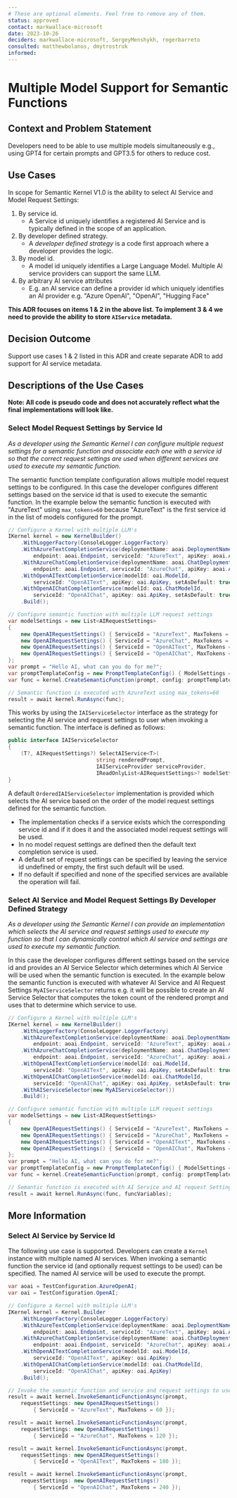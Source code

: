 ```yaml
---
# These are optional elements. Feel free to remove any of them.
status: approved
contact: markwallace-microsoft
date: 2023-10-26
deciders: markwallace-microsoft, SergeyMenshykh, rogerbarreto
consulted: matthewbolanos, dmytrostruk
informed:
---
```


# Multiple Model Support for Semantic Functions

## Context and Problem Statement

Developers need to be able to use multiple models simultaneously e.g., using GPT4 for certain prompts and GPT3.5 for others to reduce cost.

## Use Cases

In scope for Semantic Kernel V1.0 is the ability to select AI Service and Model Request Settings:

1. By service id.
   - A Service id uniquely identifies a registered AI Service and is typically defined in the scope of an application.
1. By developer defined strategy.
   - A _developer defined strategy_ is a code first approach where a developer provides the logic.
1. By model id.
   - A model id uniquely identifies a Large Language Model. Multiple AI service providers can support the same LLM.
1. By arbitrary AI service attributes
   - E.g. an AI service can define a provider id which uniquely identifies an AI provider e.g. "Azure OpenAI", "OpenAI", "Hugging Face"

**This ADR focuses on items 1 & 2 in the above list. To implement 3 & 4 we need to provide the ability to store `AIService` metadata.**

## Decision Outcome

Support use cases 1 & 2 listed in this ADR and create separate ADR to add support for AI service metadata.

## Descriptions of the Use Cases

**Note: All code is pseudo code and does not accurately reflect what the final implementations will look like.**

### Select Model Request Settings by Service Id

_As a developer using the Semantic Kernel I can configure multiple request settings for a semantic function and associate each one with a service id so that the correct request settings are used when different services are used to execute my semantic function._

The semantic function template configuration allows multiple model request settings to be configured. In this case the developer configures different settings based on the service id that is used to execute the semantic function.
In the example below the semantic function is executed with "AzureText" using `max_tokens=60` because "AzureText" is the first service id in the list of models configured for the prompt.

```csharp
// Configure a Kernel with multiple LLM's
IKernel kernel = new KernelBuilder()
    .WithLoggerFactory(ConsoleLogger.LoggerFactory)
    .WithAzureTextCompletionService(deploymentName: aoai.DeploymentName,
        endpoint: aoai.Endpoint, serviceId: "AzureText", apiKey: aoai.ApiKey)
    .WithAzureChatCompletionService(deploymentName: aoai.ChatDeploymentName,
        endpoint: aoai.Endpoint, serviceId: "AzureChat", apiKey: aoai.ApiKey)
    .WithOpenAITextCompletionService(modelId: oai.ModelId,
        serviceId: "OpenAIText", apiKey: oai.ApiKey, setAsDefault: true)
    .WithOpenAIChatCompletionService(modelId: oai.ChatModelId,
        serviceId: "OpenAIChat", apiKey: oai.ApiKey, setAsDefault: true)
    .Build();

// Configure semantic function with multiple LLM request settings
var modelSettings = new List<AIRequestSettings>
{
    new OpenAIRequestSettings() { ServiceId = "AzureText", MaxTokens = 60 },
    new OpenAIRequestSettings() { ServiceId = "AzureChat", MaxTokens = 120 },
    new OpenAIRequestSettings() { ServiceId = "OpenAIText", MaxTokens = 180 },
    new OpenAIRequestSettings() { ServiceId = "OpenAIChat", MaxTokens = 240 }
};
var prompt = "Hello AI, what can you do for me?";
var promptTemplateConfig = new PromptTemplateConfig() { ModelSettings = modelSettings };
var func = kernel.CreateSemanticFunction(prompt, config: promptTemplateConfig, "HelloAI");

// Semantic function is executed with AzureText using max_tokens=60
result = await kernel.RunAsync(func);
```

This works by using the `IAIServiceSelector` interface as the strategy for selecting the AI service and request settings to user when invoking a semantic function.
The interface is defined as follows:

```csharp
public interface IAIServiceSelector
{
    (T?, AIRequestSettings?) SelectAIService<T>(
                            string renderedPrompt,
                            IAIServiceProvider serviceProvider,
                            IReadOnlyList<AIRequestSettings>? modelSettings) where T : IAIService;
}
```

A default `OrderedIAIServiceSelector` implementation is provided which selects the AI service based on the order of the model request settings defined for the semantic function.

- The implementation checks if a service exists which the corresponding service id and if it does it and the associated model request settings will be used.
- In no model request settings are defined then the default text completion service is used.
- A default set of request settings can be specified by leaving the service id undefined or empty, the first such default will be used.
- If no default if specified and none of the specified services are available the operation will fail.

### Select AI Service and Model Request Settings By Developer Defined Strategy

_As a developer using the Semantic Kernel I can provide an implementation which selects the AI service and request settings used to execute my function so that I can dynamically control which AI service and settings are used to execute my semantic function._

In this case the developer configures different settings based on the service id and provides an AI Service Selector which determines which AI Service will be used when the semantic function is executed.
In the example below the semantic function is executed with whatever AI Service and AI Request Settings `MyAIServiceSelector` returns e.g. it will be possible to create an AI Service Selector that computes the token count of the rendered prompt and uses that to determine which service to use.

```csharp
// Configure a Kernel with multiple LLM's
IKernel kernel = new KernelBuilder()
    .WithLoggerFactory(ConsoleLogger.LoggerFactory)
    .WithAzureTextCompletionService(deploymentName: aoai.DeploymentName,
        endpoint: aoai.Endpoint, serviceId: "AzureText", apiKey: aoai.ApiKey)
    .WithAzureChatCompletionService(deploymentName: aoai.ChatDeploymentName,
        endpoint: aoai.Endpoint, serviceId: "AzureChat", apiKey: aoai.ApiKey)
    .WithOpenAITextCompletionService(modelId: oai.ModelId,
        serviceId: "OpenAIText", apiKey: oai.ApiKey, setAsDefault: true)
    .WithOpenAIChatCompletionService(modelId: oai.ChatModelId,
        serviceId: "OpenAIChat", apiKey: oai.ApiKey, setAsDefault: true)
    .WithAIServiceSelector(new MyAIServiceSelector())
    .Build();

// Configure semantic function with multiple LLM request settings
var modelSettings = new List<AIRequestSettings>
{
    new OpenAIRequestSettings() { ServiceId = "AzureText", MaxTokens = 60 },
    new OpenAIRequestSettings() { ServiceId = "AzureChat", MaxTokens = 120 },
    new OpenAIRequestSettings() { ServiceId = "OpenAIText", MaxTokens = 180 },
    new OpenAIRequestSettings() { ServiceId = "OpenAIChat", MaxTokens = 240 }
};
var prompt = "Hello AI, what can you do for me?";
var promptTemplateConfig = new PromptTemplateConfig() { ModelSettings = modelSettings };
var func = kernel.CreateSemanticFunction(prompt, config: promptTemplateConfig, "HelloAI");

// Semantic function is executed with AI Service and AI request Settings dynamically determined
result = await kernel.RunAsync(func, funcVariables);
```

## More Information

### Select AI Service by Service Id

The following use case is supported. Developers can create a `Kernel` instance with multiple named AI services. When invoking a semantic function the service id (and optionally request settings to be used) can be specified. The named AI service will be used to execute the prompt.

```csharp
var aoai = TestConfiguration.AzureOpenAI;
var oai = TestConfiguration.OpenAI;

// Configure a Kernel with multiple LLM's
IKernel kernel = Kernel.Builder
    .WithLoggerFactory(ConsoleLogger.LoggerFactory)
    .WithAzureTextCompletionService(deploymentName: aoai.DeploymentName,
        endpoint: aoai.Endpoint, serviceId: "AzureText", apiKey: aoai.ApiKey)
    .WithAzureChatCompletionService(deploymentName: aoai.ChatDeploymentName,
        endpoint: aoai.Endpoint, serviceId: "AzureChat", apiKey: aoai.ApiKey)
    .WithOpenAITextCompletionService(modelId: oai.ModelId,
        serviceId: "OpenAIText", apiKey: oai.ApiKey)
    .WithOpenAIChatCompletionService(modelId: oai.ChatModelId,
        serviceId: "OpenAIChat", apiKey: oai.ApiKey)
    .Build();

// Invoke the semantic function and service and request settings to use
result = await kernel.InvokeSemanticFunctionAsync(prompt,
    requestSettings: new OpenAIRequestSettings()
        { ServiceId = "AzureText", MaxTokens = 60 });

result = await kernel.InvokeSemanticFunctionAsync(prompt,
    requestSettings: new OpenAIRequestSettings()
        { ServiceId = "AzureChat", MaxTokens = 120 });

result = await kernel.InvokeSemanticFunctionAsync(prompt,
    requestSettings: new OpenAIRequestSettings()
        { ServiceId = "OpenAIText", MaxTokens = 180 });

result = await kernel.InvokeSemanticFunctionAsync(prompt,
    requestSettings: new OpenAIRequestSettings()
        { ServiceId = "OpenAIChat", MaxTokens = 240 });
```
